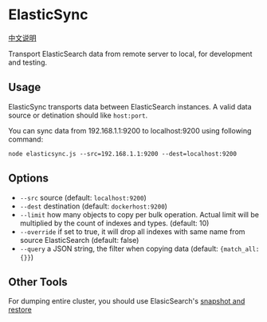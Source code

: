 # ElasticSync

[中文说明](README.zh_cn.md)

Transport ElasticSearch data from remote server to local, for development and testing.

## Usage

ElasticSync transports data between ElasticSearch instances. A valid data source or detination should like `host:port`.

You can sync data from 192.168.1.1:9200 to localhost:9200 using following command:

    node elasticsync.js --src=192.168.1.1:9200 --dest=localhost:9200

## Options

- `--src` source (default: `localhost:9200`)
- `--dest` destination (default: `dockerhost:9200`)
- `--limit` how many objects to copy per bulk operation. Actual limit will be multiplied by the count of indexes and types. (default: 10)
- `--override` if set to true, it will drop all indexes with same name from source ElasticSearch (default: false)
- `--query` a JSON string, the filter when copying data (default: `{match_all: {}}`)

## Other Tools

For dumping entire cluster, you should use ElasicSearch's [snapshot and restore](http://www.elasticsearch.org/guide/en/elasticsearch/reference/current/modules-snapshots.html)